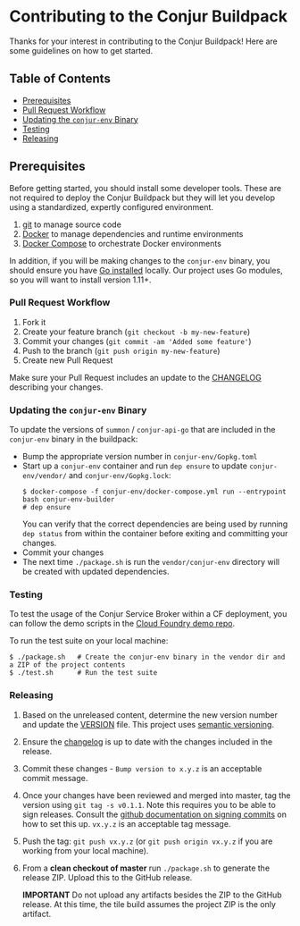 # Contributing to the Conjur Buildpack

Thanks for your interest in contributing to the Conjur Buildpack! Here
are some guidelines on how to get started.

## Table of Contents

- [Prerequisites](#prerequisites)
- [Pull Request Workflow](#pull-request-workflow)
- [Updating the `conjur-env` Binary](#updating-the-conjur-env-binary)
- [Testing](#testing)
- [Releasing](#releasing)

## Prerequisites

Before getting started, you should install some developer tools. These are not required to deploy the Conjur Buildpack but they will let you develop using a standardized, expertly configured environment.

1. [git][get-git] to manage source code
2. [Docker][get-docker] to manage dependencies and runtime environments
3. [Docker Compose][get-docker-compose] to orchestrate Docker environments

[get-docker]: https://docs.docker.com/engine/installation
[get-git]: https://git-scm.com/downloads
[get-docker-compose]: https://docs.docker.com/compose/install

In addition, if you will be making changes to the `conjur-env` binary, you should
ensure you have [Go installed](https://golang.org/doc/install#install) locally.
Our project uses Go modules, so you will want to install version 1.11+.

### Pull Request Workflow

1. Fork it
2. Create your feature branch (`git checkout -b my-new-feature`)
3. Commit your changes (`git commit -am 'Added some feature'`)
4. Push to the branch (`git push origin my-new-feature`)
5. Create new Pull Request

Make sure your Pull Request includes an update to the [CHANGELOG](https://github.com/cyberark/cloudfoundry-conjur-buildpack/blob/master/CHANGELOG.md) describing your changes.

### Updating the `conjur-env` Binary

To update the versions of `summon` / `conjur-api-go` that are included in the `conjur-env` binary in the buildpack:

- Bump the appropriate version number in `conjur-env/Gopkg.toml`
- Start up a `conjur-env` container and run `dep ensure` to update `conjur-env/vendor/` and `conjur-env/Gopkg.lock`:
  ```
  $ docker-compose -f conjur-env/docker-compose.yml run --entrypoint bash conjur-env-builder
  # dep ensure
  ```
  You can verify that the correct dependencies are being used by running `dep status` from within the container before exiting and committing your changes.
- Commit your changes
- The next time `./package.sh` is run the `vendor/conjur-env` directory will be created with updated dependencies.

### Testing

To test the usage of the Conjur Service Broker within a CF deployment, you can
follow the demo scripts in the [Cloud Foundry demo repo](https://github.com/conjurinc/cloudfoundry-conjur-demo).

To run the test suite on your local machine:
```
$ ./package.sh   # Create the conjur-env binary in the vendor dir and a ZIP of the project contents
$ ./test.sh      # Run the test suite
```

### Releasing

1. Based on the unreleased content, determine the new version number and update the [VERSION](VERSION) file. This project uses [semantic versioning](https://semver.org/).
1. Ensure the [changelog](CHANGELOG.md) is up to date with the changes included in the release.
1. Commit these changes - `Bump version to x.y.z` is an acceptable commit message.
1. Once your changes have been reviewed and merged into master, tag the version
   using `git tag -s v0.1.1`. Note this requires you to be  able to sign releases.
   Consult the [github documentation on signing commits](https://help.github.com/articles/signing-commits-with-gpg/)
   on how to set this up. `vx.y.z` is an acceptable tag message.
1. Push the tag: `git push vx.y.z` (or `git push origin vx.y.z` if you are working
   from your local machine).
1. From a **clean checkout of master** run `./package.sh` to generate the release ZIP. Upload this to the GitHub
   release.
   
   **IMPORTANT** Do not upload any artifacts besides the ZIP to the GitHub release. At this time, the tile build
   assumes the project ZIP is the only artifact.
